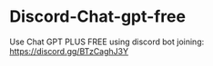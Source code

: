 # Discord-Chat-gpt-free
Use Chat GPT PLUS FREE using discord bot joining: https://discord.gg/BTzCaghJ3Y







                                                                                                                                 